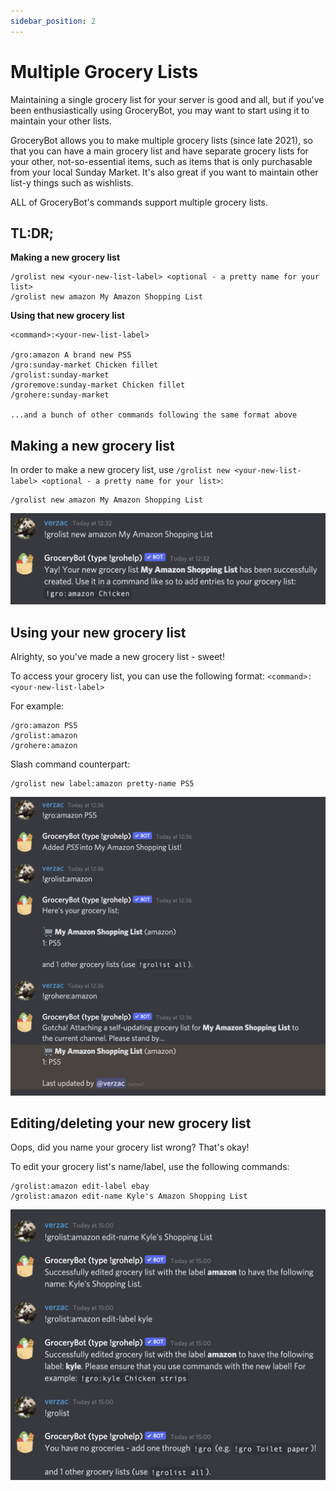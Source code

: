 ```yaml
---
sidebar_position: 2
---
```


# Multiple Grocery Lists

Maintaining a single grocery list for your server is good and all, but if you've been enthusiastically using GroceryBot, you may want to start using it to maintain your other lists.

GroceryBot allows you to make multiple grocery lists (since late 2021), so that you can have a main grocery list and have separate grocery lists for your other, not-so-essential items, such as items that is only purchasable from your local Sunday Market. It's also great if you want to maintain other list-y things such as wishlists.

ALL of GroceryBot's commands support multiple grocery lists.

## TL:DR;

**Making a new grocery list**

```
/grolist new <your-new-list-label> <optional - a pretty name for your list>
/grolist new amazon My Amazon Shopping List
```

**Using that new grocery list**

```
<command>:<your-new-list-label>

/gro:amazon A brand new PS5
/gro:sunday-market Chicken fillet
/grolist:sunday-market
/groremove:sunday-market Chicken fillet
/grohere:sunday-market

...and a bunch of other commands following the same format above
```

## Making a new grocery list

In order to make a new grocery list, use `/grolist new <your-new-list-label> <optional - a pretty name for your list>`:

```
/grolist new amazon My Amazon Shopping List
```

![create a new grocery list](./assets/grolist-new.jpg)

## Using your new grocery list

Alrighty, so you've made a new grocery list - sweet!

To access your grocery list, you can use the following format: `<command>:<your-new-list-label>`

For example:

```
/gro:amazon PS5
/grolist:amazon
/grohere:amazon
```

Slash command counterpart:

```
/grolist new label:amazon pretty-name PS5
```

![using grocery bot commands on other grocery lists](./assets/multilist-sample.jpg)

## Editing/deleting your new grocery list

Oops, did you name your grocery list wrong? That's okay!

To edit your grocery list's name/label, use the following commands:

```
/grolist:amazon edit-label ebay
/grolist:amazon edit-name Kyle's Amazon Shopping List
```

![editing your grocery lists' name and label](./assets/grolist-edit.jpg)
